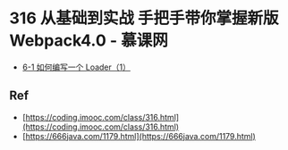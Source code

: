 # 316 从基础到实战 手把手带你掌握新版Webpack4.0 - 慕课网


* [6-1 如何编写一个 Loader（1）](./06-01)

## Ref

* [https://coding.imooc.com/class/316.html](https://coding.imooc.com/class/316.html)
* [https://666java.com/1179.html](https://666java.com/1179.html)